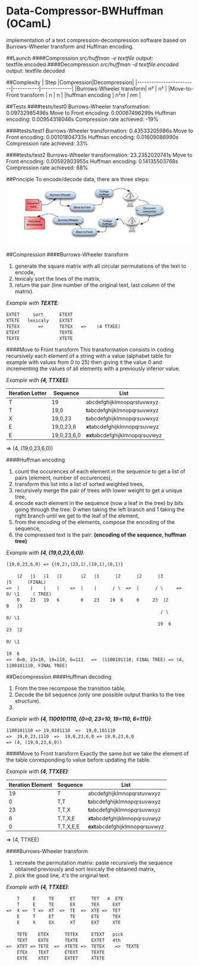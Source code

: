 # Data-Compressor-BWHuffman (OCamL)
implementation of a text compression-decompression software based on Burrows-Wheeler transform and Huffman encoding.

##Launch
####Compression
*src/huffman -e textfile*
output: textfile.encoded
####Decompression
*src/huffman -d textfile.encoded*
output: textfile.decoded

##Complexity
|           Step          |Compression|Decompression|
|-------------------------|-----------|-------------|
|Burrows-Wheeler transform|     n²    |      n²     |
|Move-to-Front transform  |      n    |       n     |
|huffman encoding         |    n²*m   |      n*m    |

##Tests
####tests/test0
Burrows-Wheeler transformation: 0.09732985496s
Move to Front encoding:         0.00067496299s
Huffman encoding:               0.00954318046s
Compression rate achieved:      -19%

####tests/test1
Burrows-Wheeler transformation: 0.43533205986s
Move to Front encoding:         0.00101804733s
Huffman encoding:               0.01609086990s
Compression rate achieved:      33%

####tests/test2
Burrows-Wheeler transformation: 23.2352020741s
Move to Front encoding:         0.00592803955s
Huffman encoding:               0.14135503768s
Compression rate achieved:      68%

##Principle
To encode/decode data, there are three steps:
![BWHuffman principle](https://github.com/pleleux-enseeiht/Data-Compressor-BWHuffman/blob/master/Graphics/Principle.png "BWHuffman principle")

##Compression
####Burrows-Wheeler transform
1. generate the square matrix with all circular permutations of the text to encode,
2. lexicaly sort the lines of the matrix,
3. return the pair (line number of the original text, last column of the matrix).

*Example with __TEXTE__:*
```
EXTET     sort      ETEXT
XTETE   lexicaly    EXTET
TETEX       =>      TETEX   =>    (4 TTXEE)
ETEXT               TEXTE
TEXTE               XTETE
```

####Move to Front transform
This transformation consists in coding recursively each element of a string with a value (alphabet table for example with values from 0 to 25) then giving it the value 0 and incrementing the values of all elements with a previously inferior value.

*Example with __(4, TTXEE)__:*

|Iteration Letter|   Sequence   |              List             |
|----------------|--------------|-------------------------------|
|        T       |19            |   abcdefghijklmnopqrstuvwxyz  |
|        T       |19,0          | **t**abcdefghijklmnopqrsuvwxyz|
|        X       |19,0,23       | **t**abcdefghijklmnopqrsuvwxyz|
|        E       |19,0,23,6     | **xt**abcdefghijklmnopqrsuvwyz|
|        E       |19,0,23,6,0   |**ext**abcdefghijklmnopqrsuvwyz|

=> (4, (19,0,23,6,0))

####Huffman encoding
1. count the occurences of each element in the sequence to get a list of pairs (element, number of occurences),
2. transform this list into a list of sorted weighted trees,
3. recursively merge the pair of trees with lower weight to get a unique tree,
4. encode each element in the sequence (now a leaf in the tree) by bits going through the tree: 0 when taking the left branch and 1 taking the right branch until we get to the leaf of the element,
5. from the encoding of the elements, compose the encoding of the sequence,
6. the compressed text is the pair: **(encoding of the sequence, huffman tree)**

*Example with __(4, (19,0,23,6,0))__:*
```
(19,0,23,6,0) => {(0,2),(23,1),(19,1),(6,1)}

    |2   |1   |1   |1       |2   |1      |2      |2      |3               |5      (FINAL)
=>  |    |    |    |    =>  |    |      / \  =>  |      / \     =>      0/ \1     ( TREE)
    0    23   19   6        0    23    19  6     0     23  |2           0   |3
                                                          / \             0/ \1
                                                         19  6            23  |2
                                                                            0/ \1
                                                                            19  6
=>  0=0, 23=10, 19=110, 6=111   =>  (1100101110, FINAL TREE) => (4, 1100101110, FINAL TREE)
```

##Decompression
####Huffman decoding
1. From the tree recompose the transition table,
2. Decode the bit sequence (only one possible output thanks to the tree structure).
3. 
*Example with __(4, 1100101110, {0=0, 23=10, 19=110, 6=111})__:*

```
1100101110 => 19,0101110  =>  19,0,101110
=>  19,0,23,1110  =>  19,0,23,6,0 => 19,0,23,6,0
=> (4, (19,0,23,6,0))
```

####Move to Front transform
Exactly the same but we take the element of the table corresponding to value before updating the table.

*Example with __(4, TTXEE)__:*

|Iteration Element|Sequence |              List             |
|-----------------|---------|-------------------------------|
|        19       |T        |   abcdefghijklmnopqrstuvwxyz  |
|        0        |T,T      | **t**abcdefghijklmnopqrsuvwxyz|
|        23       |T,T,X    | **t**abcdefghijklmnopqrsuvwxyz|
|        6        |T,T,X,E  | **xt**abcdefghijklmnopqrsuvwyz|
|        0        |T,T,X,E,E|**ext**abcdefghijklmnopqrsuvwyz|

=> (4, TTXEE)

####Burrows-Wheeler transform
1. recreate the permutation matrix: paste recursively the sequence obtained previously and sort lexicaly the obtained matrix,
2. pick the good line, it's the original text.

*Example with __(4, TTXEE)__:*
```
    T     E     TE      ET      TET   4  ETE
    T     E     TE      EX      TEX     EXT
=>  X =>  T =>  XT  =>  TE  =>  XTE =>  TET   
    E     T     ET      TE      ETE     TEX
    E     X     EX      XT      EXT     XTE

    TETE    ETEX      TETEX     ETEXT   pick
    TEXT    EXTE      TEXTE     EXTET   4th
=>  XTET => TETE  =>  XTETE =>  TETEX    =>  TEXTE
    ETEX    TEXT      ETEXT     TEXTE
    EXTE    XTET      EXTET     XTETE
```
